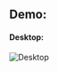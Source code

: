 ## Demo:

#### Desktop: 

![Desktop](https://raw.githubusercontent.com/GiovanaLoni/bon-voyage/master/demo/desktop.png?raw=true)
